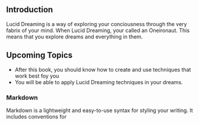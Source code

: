 ## Introduction

Lucid Dreaming is a way of exploring your conciousness through the very fabrix of your mind.
When Lucid Dreaming, your called an Oneironaut. This means that you explore dreams and everything in them.

## Upcoming Topics

- After this book, you should know how to create and use techniques that work best foy you 
- You will be able to apply Lucid Dreaming techniques in your dreams.

### Markdown

Markdown is a lightweight and easy-to-use syntax for styling your writing. It includes conventions for
